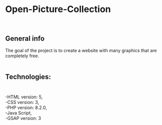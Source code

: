 # Open-Picture-Collection </br></br>

## General info </br>
The goal of the project is to create a website with many graphics that are completely free.</br></br>

## Technologies: </br></br>
-HTML version: 5, </br>
-CSS version: 3, </br>
-PHP version: 8.2.0, </br>
-Java Script, </br>
-GSAP version: 3
